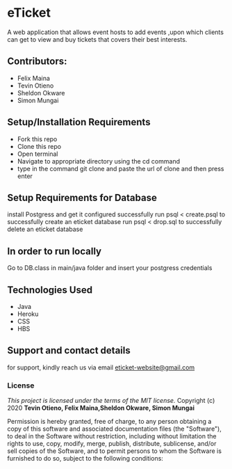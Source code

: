 # eTicket
A web application that allows event hosts to add events ,upon which clients can get to view  and buy tickets that covers their best interests.

## Contributors:
<ul>
   <li>Felix Maina</li>
   <li>Tevin Otieno</li>
   <li>Sheldon Okware</li>
   <li>Simon Mungai</li>
</ul>

## Setup/Installation Requirements
* Fork this repo
* Clone this repo 
* Open terminal
* Navigate to appropriate directory using the cd command
* type in the command git clone and paste the url of clone and then press enter 

## Setup Requirements for Database
 install Postgress and get it configured successfully
 run psql < create.psql to successfully create an eticket database
 run psql < drop.sql to successfully delete an eticket database

## In order to run locally
 Go to DB.class in main/java folder and insert your postgress credentials
 
## Technologies Used
<ul>
<li>Java</li>
<li>Heroku</li>
<li>CSS</li>
<li>HBS</li>
</ul>

## Support and contact details
for support, kindly reach us via email  eticket-website@gmail.com

### License
*This project is licensed under the terms of the MIT license.*
Copyright (c) 2020 **Tevin Otieno, Felix Maina,Sheldon Okware, Simon Mungai**

Permission is hereby granted, free of charge, to any person obtaining a copy
of this software and associated documentation files (the "Software"), to deal
in the Software without restriction, including without limitation the rights
to use, copy, modify, merge, publish, distribute, sublicense, and/or sell
copies of the Software, and to permit persons to whom the Software is
furnished to do so, subject to the following conditions:


  
  
